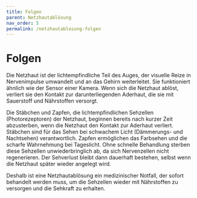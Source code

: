 ```yaml
---
title: Folgen
parent: Netzhautablösung
nav_order: 5
permalink: /netzhautablosung-folgen
---
```


# Folgen

Die Netzhaut ist der lichtempfindliche Teil des Auges, der visuelle Reize in Nervenimpulse umwandelt und an das Gehirn weiterleitet. Sie funktioniert ähnlich wie der Sensor einer Kamera. Wenn sich die Netzhaut ablöst, verliert sie den Kontakt zur darunterliegenden Aderhaut, die sie mit Sauerstoff und Nährstoffen versorgt.

Die Stäbchen und Zapfen, die lichtempfindlichen Sehzellen (Photorezeptoren) der Netzhaut, beginnen bereits nach kurzer Zeit abzusterben, wenn die Netzhaut den Kontakt zur Aderhaut verliert. Stäbchen sind für das Sehen bei schwachem Licht (Dämmerungs- und Nachtsehen) verantwortlich. Zapfen ermöglichen das Farbsehen und die scharfe Wahrnehmung bei Tageslicht. Ohne schnelle Behandlung sterben diese Sehzellen unwiederbringlich ab, da sich Nervenzellen nicht regenerieren. Der Sehverlust bleibt dann dauerhaft bestehen, selbst wenn die Netzhaut später wieder angelegt wird.

Deshalb ist eine Netzhautablösung ein medizinischer Notfall, der sofort behandelt werden muss, um die Sehzellen wieder mit Nährstoffen zu versorgen und die Sehkraft zu erhalten.
